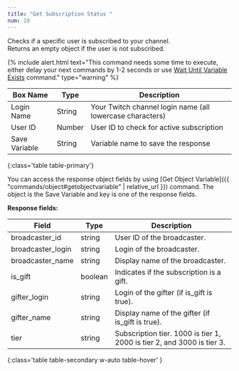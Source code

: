 ```yaml
---
title: "Get Subscription Status "
num: 10
---
```


Checks if a specific user is subscribed to your channel.\
Returns an empty object if the user is not subscribed.

{% include alert.html text="This command needs some time to execute, either delay your next commands by 1-2 seconds or use <a href='/docs2/commands/wait#waituntilvariableexists'>Wait Until Variable Exists</a> command." type="warning" %} 

| Box Name | Type | Description | 
|-------|--------|--------
|Login Name|String|Your Twitch channel login name (all lowercase characters)
|User ID|Number|User ID to check for active subscription
|Save Variable|String|Variable name to save the response
{:class='table table-primary'}

You can access the response object fields by using [Get Object Variable]({{ "commands/object#getobjectvariable" | relative_url }}) command. The object is the Save Variable and key is one of the response fields.


**Response fields:**

| Field | Type| Description| 
|-------|--------|--------
|broadcaster_id	|string|	User ID of the broadcaster.
|broadcaster_login|	string|	Login of the broadcaster.
|broadcaster_name|	string|	Display name of the broadcaster.
|is_gift	|boolean|	Indicates if the subscription is a gift.
|gifter_login	|string	|Login of the gifter (if is_gift is true).
|gifter_name|	string|	Display name of the gifter (if is_gift is true).
|tier	|string|	Subscription tier. 1000 is tier 1, 2000 is tier 2, and 3000 is tier 3.
{:class='table table-secondary w-auto table-hover' }











